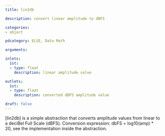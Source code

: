 ```yaml
---
title: lin2db

description: convert linear amplitude to dBFS

categories:
- object

pdcategory: ELSE, Data Math

arguments:

inlets:
  1st:
  - type: float
    description: linear amplitude value

outlets:
  1st:
  - type: float
    description: converted dBFS amplitude value

draft: false
---
```


[lin2db] is a simple abstraction that converts amplitude values from linear to a deciBel Full Scale (dBFS). Conversion expression: dbFS = log10(amp) * 20, see the implementation inside the abstraction.

